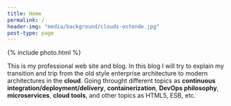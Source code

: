 ```yaml
---
title: Home
permalink: /
header-img: "media/background/clouds-ostende.jpg"
post-type: page
---
```


{% include photo.html %}


This is my professional web site and blog. In this blog I will try to explain my transition and trip from the old style enterprise architecture to modern architectures in the **cloud**. Going throught different topics as **continuous integration/deployment/delivery**, **containerization**, **DevOps philosophy**, **microservices**, **cloud tools**, and other topics as HTML5, ESB, etc.

<!--
# Inspiration

The name of the site originates from and is inspired by my first name (Juan Carlos) in one of the flemish dialects (in [Limburg] (https://en.wikipedia.org/wiki/Limburg_(Belgium)) "Jang").
Jan is also my name in old Catalan.

"Jang... and the cloud".
Inspired by my travel into the cloud technologies, and from the story "Jack and the Beanstalk". The trip for Jack ends up in disaster, I'm convinced mine will end up better, although hoping to encounter similar adventures in the Cloud technologies.
-->
